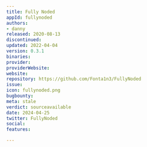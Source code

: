 ```yaml
---
title: Fully Noded
appId: fullynoded
authors:
- danny
released: 2020-08-13
discontinued: 
updated: 2022-04-04
version: 0.3.1
binaries: 
provider: 
providerWebsite: 
website: 
repository: https://github.com/Fonta1n3/FullyNoded
issue: 
icon: fullynoded.png
bugbounty: 
meta: stale
verdict: sourceavailable
date: 2024-04-25
twitter: FullyNoded
social: 
features: 

---
```


